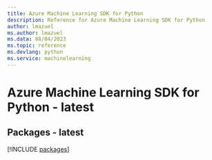 ```yaml
---
title: Azure Machine Learning SDK for Python
description: Reference for Azure Machine Learning SDK for Python
author: lmazuel
ms.author: lmazuel
ms.data: 08/04/2023
ms.topic: reference
ms.devlang: python
ms.service: machinelearning
---
```

# Azure Machine Learning SDK for Python - latest
## Packages - latest
[!INCLUDE [packages](machine-learning-index.md)]